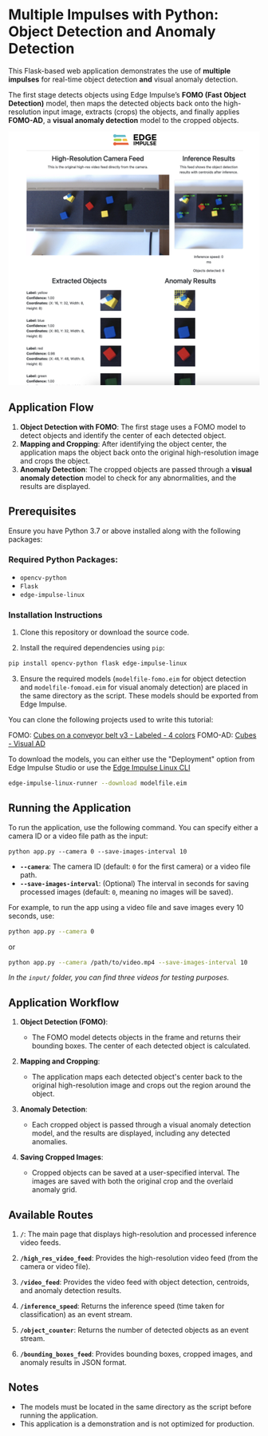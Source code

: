 # Multiple Impulses with Python: Object Detection and Anomaly Detection

This Flask-based web application demonstrates the use of **multiple impulses** for real-time object detection **and** visual anomaly detection. 

The first stage detects objects using Edge Impulse’s **FOMO (Fast Object Detection)** model, then maps the detected objects back onto the high-resolution input image, extracts (crops) the objects, and finally applies **FOMO-AD**, a **visual anomaly detection** model to the cropped objects.

![Web app overview](/templates/assets/web-app-overview.png)

## Application Flow

1. **Object Detection with FOMO**: The first stage uses a FOMO model to detect objects and identify the center of each detected object.
2. **Mapping and Cropping**: After identifying the object center, the application maps the object back onto the original high-resolution image and crops the object.
3. **Anomaly Detection**: The cropped objects are passed through a **visual anomaly detection** model to check for any abnormalities, and the results are displayed.

## Prerequisites

Ensure you have Python 3.7 or above installed along with the following packages:

### Required Python Packages:


- `opencv-python`
- `Flask`
- `edge-impulse-linux`

### Installation Instructions

1. Clone this repository or download the source code.

2. Install the required dependencies using `pip`:

```bash
pip install opencv-python flask edge-impulse-linux
```

3. Ensure the required models (`modelfile-fomo.eim` for object detection and `modelfile-fomoad.eim` for visual anomaly detection) are placed in the same directory as the script. These models should be exported from Edge Impulse.

You can clone the following projects used to write this tutorial:

FOMO: [Cubes on a conveyor belt v3 - Labeled - 4 colors](https://studio.edgeimpulse.com/public/494157/latest)
FOMO-AD: [Cubes - Visual AD](https://studio.edgeimpulse.com/public/517331/latest)

To download the models, you can either use the "Deployment" option from Edge Impulse Studio or use the [Edge Impulse Linux CLI](https://docs.edgeimpulse.com/docs/tools/edge-impulse-for-linux/linux-node-js-sdk)

```bash
edge-impulse-linux-runner --download modelfile.eim
```

## Running the Application

To run the application, use the following command. You can specify either a camera ID or a video file path as the input:

```
python app.py --camera 0 --save-images-interval 10
```

- **`--camera`**: The camera ID (default: `0` for the first camera) or a video file path.
- **`--save-images-interval`**: (Optional) The interval in seconds for saving processed images (default: `0`, meaning no images will be saved).

For example, to run the app using a video file and save images every 10 seconds, use:

```bash
python app.py --camera 0
```
or
```bash
python app.py --camera /path/to/video.mp4 --save-images-interval 10
```

*In the `input/` folder, you can find three videos for testing purposes.*

## Application Workflow

1. **Object Detection (FOMO)**:
   - The FOMO model detects objects in the frame and returns their bounding boxes. The center of each detected object is calculated.

2. **Mapping and Cropping**:
   - The application maps each detected object's center back to the original high-resolution image and crops out the region around the object.

3. **Anomaly Detection**:
   - Each cropped object is passed through a visual anomaly detection model, and the results are displayed, including any detected anomalies.

4. **Saving Cropped Images**:
   - Cropped objects can be saved at a user-specified interval. The images are saved with both the original crop and the overlaid anomaly grid.

## Available Routes

1. **`/`**: The main page that displays high-resolution and processed inference video feeds.

2. **`/high_res_video_feed`**: Provides the high-resolution video feed (from the camera or video file).

3. **`/video_feed`**: Provides the video feed with object detection, centroids, and anomaly detection results.

4. **`/inference_speed`**: Returns the inference speed (time taken for classification) as an event stream.

5. **`/object_counter`**: Returns the number of detected objects as an event stream.

6. **`/bounding_boxes_feed`**: Provides bounding boxes, cropped images, and anomaly results in JSON format.

## Notes

- The models must be located in the same directory as the script before running the application.
- This application is a demonstration and is not optimized for production.
